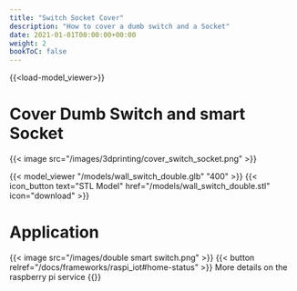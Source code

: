```yaml
---
title: "Switch Socket Cover"
description: "How to cover a dumb switch and a Socket"
date: 2021-01-01T00:00:00+00:00
weight: 2
bookToC: false
---
```

{{<load-model_viewer>}}

# Cover Dumb Switch and smart Socket

{{< image src="/images/3dprinting/cover_switch_socket.png" >}}

{{< model_viewer "/models/wall_switch_double.glb" "400" >}}
{{< icon_button text="STL Model" href="/models/wall_switch_double.stl" icon="download" >}}

# Application

{{< image src="/images/double smart switch.png" >}}
{{< button relref="/docs/frameworks/raspi_iot#home-status" >}} More details on the raspberry pi service {{</button>}}
